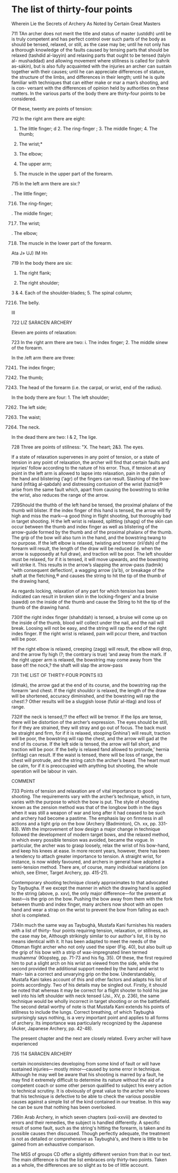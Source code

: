 # The list of thirty-four points

Wherein Lie the Secrets of Archery As Noted by Certain Great Masters

711
TAn archer does not merit the title and status of master (ustddh) until be is
truly competent and has perfect control over such parts of the body as should be
tensed, relaxed, or still, as the case may be; until he not only has a thorough
knowledge of the faults caused by tensing parts that should be relaxed (tashdid
al-layyin) and relaxing parts that ought to be tensed (talyin al- mushaddad) and
allowing movement where stillness is called for (rahrik as-sákin), but is also
fully acquainted with the injuries an archer can sustain together with their
causes; until he can appreciate differences of stature, the structure of the
limbs, and differences in their length; until he is quite familiar with
techniques that can either make or mar a man’s shooting, and is con- versant
with the differences of opinion held by authorities on these matters. In the
various parts of the body there are thirty-four points to be considered.


Of these, twenty are points of tension:

712
In the right arm there are eight:

1. The little finger; d 2. The ring-finger ; 3. The middle finger; 4. The thumb;

7135. The wrist;*

6. The elbow;

7147. The upper arm;

8. The muscle in the upper part of the forearm.

715
In the left arm there are six:?

. The little finger;

716. The ring-finger;

. The middle finger;

717. The wrist;

. The elbow;

718. The muscle in the lower part of the forearm.


Ata J» UJ) IM Hn

719
In the body there are six:

1. The right flank;

7202. The right shoulder;

3 & 4. Each of the shoulder-blades; 5. The spinal column;

7216. The belly.


III

722
LIZ SARACEN ARCHERY


Eleven are points of relaxation:

723
In the right arm there are two: i. The index finger; 2. The middle sinew of the
forearm.


In the /eft arm there are three:

7241. The index finger;

2. The thumb;

7253. The head of the forearm (i.e. the carpal, or wrist, end of the radius).


In the body there are four: 1. The left shoulder;

7262. The left side;

3. The waist;

7274. The neck.


In the dead there are two: I & 2, The lige.

728
Three are points of stillness: "X. The heart; 2&3. The eyes.


If a state of relaxation supervenes in any point of tension, or a state of
tension in any point of relaxation, the archer will find that certain faults and
injuries‘ follow according to the nature of his error. Thus, if tension at any
point in the left arm is allowed to lapse into relaxation, pain in the palm of
the hand and blistering (‘agr) of the fingers can result. Slashing of the
bow-hand (nfitàg al-qabdah) and distressing contusion of the wrist (taznid)®
arise from the same fault which, apart from causing the bowstring to strike the
wrist, also reduces the range of the arrow.

729Should the thuthb of the left hand be tensed, the proximal phalanx of the thumb
will blister.  If the index finger of this hand is tensed, the arrow will fly
high and miss the mark—a good thing in flight shooting, but thoroughly bad in
target shooting. H the left wrist is relaxed, splitting (shagq) of the skin can
occur between the thumb and index finger as well as blistering of the
arrow-guide formed by the thumb and of the proximal phalanx of the thumb. The
grip of the bow will also turn in the hand, and the bowstring twang to no
purpose. If the left elbow is relaxed, twisting and tremor (irii‘dsh) of the
forearm will result, the length of the draw will be reduced (ie. when the arrow
is supposedly at full draw), and traction will be poor. The left shoulder must
be relaxed, for if it is tensed, it will move upwards, and the bowstring will
strike it.  This results in the arrow’s slapping the arrow-pass (tadmik) "with
consequent deflection!, a wagging arrow (/a'b), or breakage of the shaft at the
fletching,® and causes the string to hit the tip of the thumb of the drawing
hand,

As regards locking, relaxation of any part for which tension has been indicated
can result in broken skin in the locking-fingers’ and a bruise (sawdd) on the
inside of the thumb and cause the String to hit the tip of the thumb of the
drawing hand.

730If the right index finger (shahddah) is tensed, a bruise will come up on the
inside of the thumb, blood wil! collect under the nail, and the nail will
break. Loosing will not be easy, and the string will rap the end of the right
indes finger. If the right wrist is relaxed, pain will pccur there, and traction
will be poor.

Hf the right elbow is relaxed, creeping (zagg) will result, the elbow will drop,
and the arrow fly high (?; the contrary is true) ‘and away from the mark. If the
right upper arm is relaxed, the bowstring may come away from ‘the base of! the
nock,? the shaft will slap the arrow-pass

731
THE LIST OF THIRTY-FOUR POINTS II3


(dimak), the arrow gad at the end of its course, and the bowstring rap the
forearm 'and chest.  If the right shouldcr is relaxed, the length of the draw
will be shortened, accuracy diminished, and the bowstring will rap the chest!.?
Other results will be a sluggish loose (futür al-itlag) and loss of range.

732If the neck is tensed,!? the effect will be tremor. If the lips are tense, there
will be distortion of the archer’s expression. The eyes should be still, for if
they are strained, they will stray and go out of focus. The back must be
straight and firm, for if it is relaxed, stooping Gnhina’) will result, traction
will be poor, the bowstring will rap the chest, and the arrow will gad at the
end of its course. If the left side is tensed, the arrow will fall short, and
traction will be poor. If the belly is relaxed fand allowed to protrude,’ hernia
(infitág) can result. If the waist is tensed, there will be loss of range, the
chest will protrude, and the string catch the archer’s beard. The heart must be
calm, for if it is preoccupied with anything but shooting, the whole operation
will be labour in vain.


COMMENT

733
Points of tension and relaxation are of vital importance to good shooting. The
requirements vary with the archer’s technique, which, in turn, varies with the
purpose to which the bow is put.  The style of shooting known as the zension
method was that of the longbow both in the days when it was still a weapon of
war and long after it had ceased to be such and archery had become a
pastime. The emphasis lay on firmness in all actions and a tight grip on the bow
(Archery (Badminton), Ch. xx, pp. 331-83). With the improvement of bow design a
major change in technique followed the development of modern target bows, and
the relaxed method, in which every possible tension was avoided, became the
vogue. In particular, the archer was to grasp loosely, relax the wrist of his
bow-hand, and keep his knees at ease. In more recent years, however, there has
been a tendency to attach greater importance to tension. A straight wrist, for
instance, is now widely favoured, and archers in general have adopted a
semi-tension method. There are, of course, many individual variations (on which,
see Elmer, Target Archery, pp. 415-21).

Contemporary shooting technique closely approximates to that advocated by
Taybugha. If we except the manner in which the drawing hand is applied to the
string (above, p. xxv), the only major difference—for the present at least—is
the grip on the bow. Pushing the bow away from them with the fork between thumb
and index finger, many archers now shoot with an open hand and wear a strap on
the wrist to prevent the bow from falling as each shot is completed.

734In much the same way as Taybughà, Mustafa Kani furnishes his readers with a list
of thirty- four points requiring tension, relaxation, or stillness, as the case
may be, Although strikingly similar to our author's list, it is by no means
identical with it. It has been adapted to meet the needs of the Ottoman flight
archer who not only used the siper (Fig. 40), but also built up the grip of his
bow with a strip of wax-impregnated linen termed mushamma’ (Klopsteg, pp. 71-73
and his fig. 35). Of these, the first required him to put a slight arch on his
wrist as viewed from the side, while the second provided the additional support
needed by the hand and wrist to main- tain a correct and unvarying grip on the
bow. Understandably, Mustafa Kani takes account of this and other factors and
adapts his list of points accordingly. Two of his details may be singled
out. Firstly, it should be noted that whereas it may be correct for a flight
shooter to hold his jaw well into his left shoulder with neck tensed (Jsi., XV,
p. 236), the same technique would be wholly incorrect in target shooting or on
the battlefield. The second detail worthy of note is that Mustafa Kani extends
his points of stillness to include the lungs. Correct breathing, of which
Taybughà surprisingly says nothing, is a very important point and applies to all
forms of archery.  Its importance was particularly recognized by the Japanese
(Acker, Japanese Archery, pp. 42-48).

The present chapter and the next are closely related. Every archer will have
experienced

735
114 SARACEN ARCHERY


certain inconsistencies developing from some kind of fault or will have
sustained injuries— mostly minor—caused by some error in technique. Although he
may well be aware that his shooting is marred by a fault, he may find it
extremely difficult to determine its nature without the aid of a competent coach
or some other person qualified to subject his every action to technical
scrutiny. It is obviously of great value to the archer who knows that his
technique is defective to be able to check the various possible causes against a
simple list of the kind contained in our treatise. In this way he can be sure
that nothing has been overlooked.

736In Arab Archery, in which seven chapters (xxii-xxviii) are devoted to errors and
their remedies, the subject is handled differently. A specific result of some
fault, such as the string's hitting the forearm, is taken and its possible
causes then discussed. Though perfectly adequate, the treatment is not as
detailed or comprehensive as Taybughà's, and there is little to be gained from
an exhaustive comparison.

The MSS of groups CD offer a slightly different version from that in our
text. The main difference is that the list embraces only thirty-two
points. Taken as a whole, the differences are so slight as to be of little
account.
